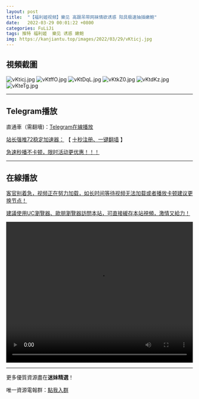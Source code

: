 ```yaml
---
layout: post
title:  "【福利姬视频】樂见 高跟吊带网袜情欲诱惑 阳具极速抽插嫩鲍"
date:   2022-03-29 00:01:22 +0800
categories: FuLiJi
tags: 推特 福利姬  樂见 诱惑 嫩鲍
img: https://kanjiantu.top/images/2022/03/29/vKticj.jpg
---
```



## 視頻截圖

![vKticj.jpg](https://kanjiantu.top/images/2022/03/29/vKticj.jpg)
![vKtffO.jpg](https://kanjiantu.top/images/2022/03/29/vKtffO.jpg)
![vKtDqL.jpg](https://kanjiantu.top/images/2022/03/29/vKtDqL.jpg)
![vKtkZ0.jpg](https://kanjiantu.top/images/2022/03/29/vKtkZ0.jpg)
![vKtdKz.jpg](https://kanjiantu.top/images/2022/03/29/vKtdKz.jpg)
![vKteTg.jpg](https://kanjiantu.top/images/2022/03/29/vKteTg.jpg)

* * *
## Telegram播放

直通車（需翻墻)：[Telegram在線播放](https://t.me/mimeijingxuan/129)

<u>站长强推72稳定加速器：</u> 【 [十秒注册、一键翻墙](https://www.mimei.blog/skip/vpn.html) 】


<u><u>  急速秒播不卡顿，限时活动更优惠！！！</u></u>
* * *
## 在線播放
<u>客官别着急，视频正在努力加载，如长时间等待视频无法加载或者播放卡顿建议更换节点！</u>

<u>建議使用UC瀏覽器、歐朋瀏覽器訪問本站，可直接緩存本站視頻，激情又給力！</u>
<center><video src="https://cdn.publer.io/uploads/videos/6247e83cdb279731bbdeaf3e/29e197da12aa89ca1743957fdaf5017c.mp4" width="100%" height="380px" controls="controls"></video></center>


* * *
更多優質資源盡在**迷妹精選**！

唯一資源電報群：[點我入群](https://t.me/mimeijingxuan)


